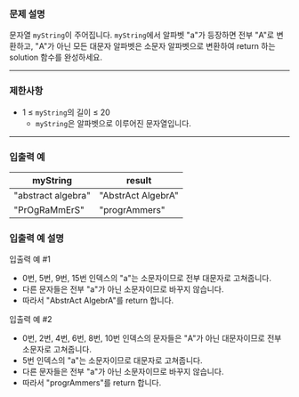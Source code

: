 ### **문제 설명**

문자열 `myString`이 주어집니다. `myString`에서 알파벳 "a"가 등장하면 전부 "A"로 변환하고, "A"가 아닌 모든 대문자 알파벳은 소문자 알파벳으로 변환하여 return 하는 solution 함수를 완성하세요.

---

### 제한사항

- 1 ≤ `myString`의 길이 ≤ 20
    - `myString`은 알파벳으로 이루어진 문자열입니다.

---

### 입출력 예

| myString | result |
| --- | --- |
| "abstract algebra" | "AbstrAct AlgebrA" |
| "PrOgRaMmErS" | "progrAmmers" |

### 입출력 예 설명

입출력 예 #1

- 0번, 5번, 9번, 15번 인덱스의 "a"는 소문자이므로 전부 대문자로 고쳐줍니다.
- 다른 문자들은 전부 "a"가 아닌 소문자이므로 바꾸지 않습니다.
- 따라서 "AbstrAct AlgebrA"를 return 합니다.

입출력 예 #2

- 0번, 2번, 4번, 6번, 8번, 10번 인덱스의 문자들은 "A"가 아닌 대문자이므로 전부 소문자로 고쳐줍니다.
- 5번 인덱스의 "a"는 소문자이므로 대문자로 고쳐줍니다.
- 다른 문자들은 전부 "a"가 아닌 소문자이므로 바꾸지 않습니다.
- 따라서 "progrAmmers"를 return 합니다.